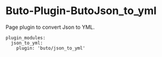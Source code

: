 # Buto-Plugin-ButoJson_to_yml


Page plugin to convert Json to YML.

```
plugin_modules:
  json_to_yml:
    plugin: 'buto/json_to_yml'
```


